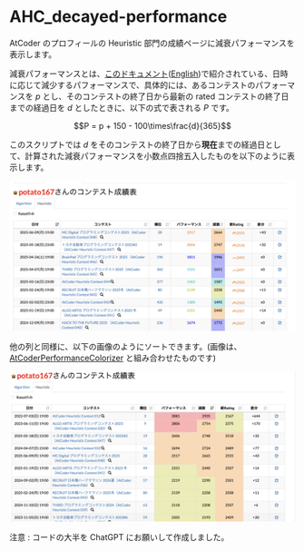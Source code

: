 # AHC_decayed-performance

AtCoder のプロフィールの Heuristic 部門の成績ページに減衰パフォーマンスを表示します。

減衰パフォーマンスとは、[このドキュメント](https://img.atcoder.jp/file/AHC_rating_v2.pdf)([English](https://img.atcoder.jp/file/AHC_rating_v2.pdf))で紹介されている、日時に応じて減少するパフォーマンスで、具体的には、あるコンテストのパフォーマンスを $p$ とし、そのコンテストの終了日から最新の rated コンテストの終了日までの経過日を $d$ としたときに、以下の式で表される $P$ です。

$$P = p + 150 - 100\times\frac{d}{365}$$

このスクリプトでは $d$ をそのコンテストの終了日から**現在**までの経過日として、計算された減衰パフォーマンスを小数点四捨五入したものを以下のように表示します。

![](images/vis2.png)

他の列と同様に、以下の画像のようにソートできます。(画像は、[AtCoderPerformanceColorizer](https://greasyfork.org/ja/scripts/371693-atcoderperformancecolorizer) と組み合わせたものです)

![](images/vis.png)

注意 : コードの大半を ChatGPT にお願いして作成しました。
